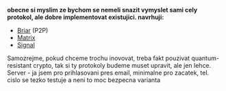 **obecne si myslim ze bychom se nemeli snazit vymyslet sami cely protokol, ale dobre implementovat existujici. navrhuji:**
- [Briar](https://en.wikipedia.org/wiki/Briar_(software)) (P2P)
- [Matrix](https://en.wikipedia.org/wiki/Matrix_(protocol))
- [Signal](https://en.wikipedia.org/wiki/Signal_Protocol)

Samozrejme, pokud chceme trochu inovovat, treba fakt pouzivat quantum-resistant crypto, tak si ty
protokoly budeme muset upravit, ale jen lehce.\
Server - ja jsem pro prihlasovani pres email, minimalne pro zacatek, tel. cislo se tezko testuje a neni to moc bezpecna varianta
